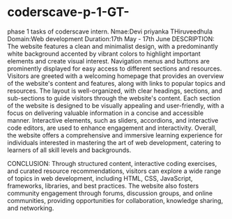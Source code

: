 # coderscave-p-1-GT-
phase 1 tasks of coderscave intern.
Nmae:Devi priyanka THiruveedhula Domain:Web development Duration:17th May - 17th June 
DESCRIPTION:
The website features a clean and minimalist design, with a predominantly white background accented by vibrant colors to highlight important elements and create visual interest. Navigation menus and buttons are prominently displayed for easy access to different sections and resources.
Visitors are greeted with a welcoming homepage that provides an overview of the website's content and features, along with links to popular topics and resources. The layout is well-organized, with clear headings, sections, and sub-sections to guide visitors through the website's content.
Each section of the website is designed to be visually appealing and user-friendly, with a focus on delivering valuable information in a concise and accessible manner. Interactive elements, such as sliders, accordions, and interactive code editors, are used to enhance engagement and interactivity.
Overall, the website offers a comprehensive and immersive learning experience for individuals interested in mastering the art of web development, catering to learners of all skill levels and backgrounds.

CONCLUSION:
Through structured content, interactive coding exercises, and curated resource recommendations, visitors can explore a wide range of topics in web development, including HTML, CSS, JavaScript, frameworks, libraries, and best practices. The website also fosters community engagement through forums, discussion groups, and online communities, providing opportunities for collaboration, knowledge sharing, and networking.
